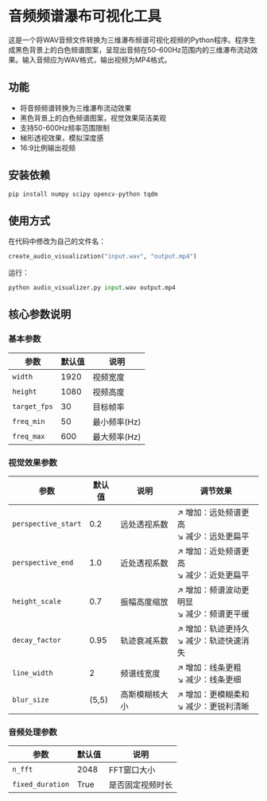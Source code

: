 # 音频频谱瀑布可视化工具

这是一个将WAV音频文件转换为三维瀑布频谱可视化视频的Python程序。程序生成黑色背景上的白色频谱图案，呈现出音频在50-600Hz范围内的三维瀑布流动效果。输入音频应为WAV格式，输出视频为MP4格式。

## 功能

- 将音频频谱转换为三维瀑布流动效果
- 黑色背景上的白色频谱图案，视觉效果简洁美观
- 支持50-600Hz频率范围限制
- 梯形透视效果，模拟深度感
- 16:9比例输出视频

## 安装依赖

```bash
pip install numpy scipy opencv-python tqdm
```

## 使用方式

在代码中修改为自己的文件名：
```python
create_audio_visualization("input.wav", "output.mp4")
```
运行：
```python
python audio_visualizer.py input.wav output.mp4
```

## 核心参数说明

### 基本参数
| 参数 | 默认值 | 说明 |
|------|--------|------|
| `width` | 1920 | 视频宽度 |
| `height` | 1080 | 视频高度 |
| `target_fps` | 30 | 目标帧率 |
| `freq_min` | 50 | 最小频率(Hz) |
| `freq_max` | 600 | 最大频率(Hz) |

### 视觉效果参数
| 参数 | 默认值 | 说明 | 调节效果 |
|------|--------|------|----------|
| `perspective_start` | 0.2 | 远处透视系数 | ↗ 增加：远处频谱更高<br>↘ 减少：远处更扁平 |
| `perspective_end` | 1.0 | 近处透视系数 | ↗ 增加：近处频谱更高<br>↘ 减少：近处更扁平 |
| `height_scale` | 0.7 | 振幅高度缩放 | ↗ 增加：频谱波动更明显<br>↘ 减少：频谱更平缓 |
| `decay_factor` | 0.95 | 轨迹衰减系数 | ↗ 增加：轨迹更持久<br>↘ 减少：轨迹快速消失 |
| `line_width` | 2 | 频谱线宽度 | ↗ 增加：线条更粗<br>↘ 减少：线条更细 |
| `blur_size` | (5,5) | 高斯模糊核大小 | ↗ 增加：更模糊柔和<br>↘ 减少：更锐利清晰 |

### 音频处理参数
| 参数 | 默认值 | 说明 |
|------|--------|------|
| `n_fft` | 2048 | FFT窗口大小 |
| `fixed_duration` | True | 是否固定视频时长 |